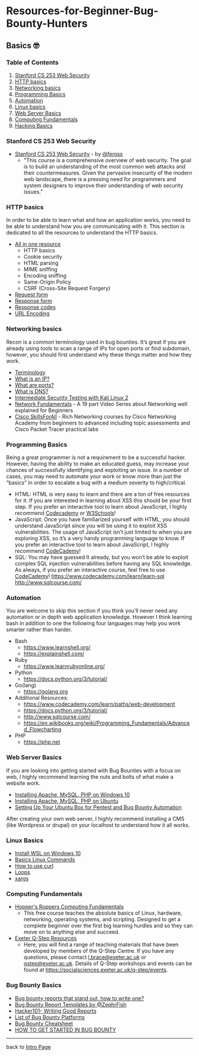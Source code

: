 # Resources-for-Beginner-Bug-Bounty-Hunters

## Basics 🤓

### Table of Contents
1. [Stanford CS 253 Web Security](#Stanford-CS-253-Web-Security)
2. [HTTP basics](#HTTP-basics)
3. [Networking basics](#Networking-basics)
4. [Programming Basics](#Programming-Basics)
5. [Automation](#Automation)
6. [Linux basics](#Linux-Basics)
7. [Web Server Basics](#Web-Server-Basics)
8. [Computing Fundamentals](#Computing-Fundamentals)
9. [Hacking Basics](#Hacking-Basics)

### Stanford CS 253 Web Security
- [Stanford CS 253 Web Security](https://web.stanford.edu/class/cs253/) - by [@feross](https://twitter.com/feross)
   - "This course is a comprehensive overview of web security. The goal is to build an understanding of the most common web attacks and their countermeasures. Given the pervasive insecurity of the modern web landscape, there is a pressing need for programmers and system designers to improve their understanding of web security issues."

### HTTP basics
In order to be able to learn what and how an application works, you need to be able to understand how you are communicating with it. This section is dedicated to all the resources to understand the HTTP basics.
- [All in one resource](https://www.hacker101.com/sessions/web_in_depth)
	- HTTP basics
   - Cookie security
   - HTML parsing
   - MIME sniffing
   - Encoding sniffing
   - Same-Origin Policy
   - CSRF (Cross-Site Request Forgery)
- [Request form](https://www.tutorialspoint.com/http/http_requests.htm)
- [Response form](https://www.tutorialspoint.com/http/http_responses.htm)
- [Response codes](https://www.tutorialspoint.com/http/http_status_codes.htm)
- [URL Encoding](https://www.tutorialspoint.com/http/http_url_encoding.htm)


### Networking basics
Recon is a common terminology used in bug bounties. It’s great if you are already using tools to scan a range of IPs for open ports or find subdomain, however, you should first understand why these things matter and how they work.
- [Terminology](https://www.digitalocean.com/community/tutorials/an-introduction-to-networking-terminology-interfaces-and-protocols)
- [What is an IP?](https://commotionwireless.net/docs/cck/networking/learn-networking-basics/)
- [What are ports?](https://www.utilizewindows.com/list-of-common-network-port-numbers/)
- [What is DNS?](https://code.tutsplus.com/tutorials/an-introduction-to-learning-and-using-dns-records--cms-24704)
- [Intermediate Security Testing with Kali Linux 2](http://www.penguintutor.com/linux/basic-network-reference)
- [Network Fundamentals](https://www.youtube.com/playlist?list=PLDQaRcbiSnqF5U8ffMgZzS7fq1rHUI3Q8) - A 19 part Video Series about Networking well explained for Beginners
- [Cisco SkillsForAll](https://skillsforall.com/) - Rich Networking courses by Cisco Networking Academy from beginners to advanced including topic assessments and Cisco Packet Tracer practical labs

### Programming Basics
Being a great programmer is not a requirement to be a successful hacker. However, having the ability to make an educated guess, may increase your chances of successfully identifying and exploiting an issue. In a number of cases, you may need to automate your work or know more than just the “basics” in order to escalate a bug with a medium severity to high/critical.
- HTML: HTML is very easy to learn and there are a ton of free resources for it. If you are interested in learning about XSS this should be your first step. If you prefer an interactive tool to learn about JavaScript, I highly recommend [Codecademy](http://ssqt.co/mQfH8zl) or [W3Schools](https://www.w3schools.com/html/)!
- JavaScript: Once you have familiarized yourself with HTML, you should understand JavaScript since you will be using it to exploit XSS vulnerabilities. The usage of JavaScript isn’t just limited to when you are exploring XSS, so it’s a very handy programming language to know.
If you prefer an interactive tool to learn about JavaScript, I highly recommend [CodeCademy](http://ssqt.co/mQfH8zl)!
- SQL: You may have guessed It already, but you won’t be able to exploit complex SQL injection vulnerabilities before having any SQL knowledge.
As always, if you prefer an interactive course, feel free to use [CodeCademy](http://ssqt.co/mQfH8zl)!
https://www.codecademy.com/learn/learn-sql
http://www.sqlcourse.com/

### Automation
You are welcome to skip this section if you think you’ll never need any automation or in depth web application knowledge. However I think learning bash in addition to one the following four languages may help you work smarter rather than harder.
- Bash
   - https://www.learnshell.org/
   - https://explainshell.com/
- Ruby
   - https://www.learnrubyonline.org/
- Python
   - https://docs.python.org/3/tutorial/
- Go(lang)
   - https://golang.org
- Additional Resources:
   - https://www.codecademy.com/learn/paths/web-development
   - https://docs.python.org/3/tutorial/
   - http://www.sqlcourse.com/
   - https://en.wikibooks.org/wiki/Programming_Fundamentals/Advanced_Flowcharting
- PHP
  - https://php.net

### Web Server Basics
If you are looking into getting started with Bug Bounties with a focus on web, I highly recommend learning the nuts and bolts of what make a website work.

- [Installing Apache, MySQL, PHP on Windows 10](https://codebriefly.com/how-to-setup-apache-php-mysql-on-windows-10/)
- [Installing Apache, MySQL, PHP on Ubuntu](https://www.digitalocean.com/community/tutorials/how-to-install-linux-apache-mysql-php-lamp-stack-ubuntu-18-04)
- [Setting Up Your Ubuntu Box for Pentest and Bug Bounty Automation](https://www.youtube.com/watch?v=YhUiAH5SIqk)

After creating your own web server, I highly recommend installing a CMS (like Wordpress or drupal) on your localhost to understand how it all works.

### Linux Basics
- [Install WSL on Windows 10](https://ubuntu.com/wsl)
- [Basics Linux Commands](https://www.hostinger.com/tutorials/linux-commands)
- [How to use curl](https://flaviocopes.com/http-curl/)
- [Loops](https://tldp.org/HOWTO/Bash-Prog-Intro-HOWTO-7.html)
- [xargs](https://www.cyberciti.biz/faq/linux-unix-bsd-xargs-construct-argument-lists-utility/)

### Computing Fundamentals
- [Hopper's Roppers Computing Fundamentals](https://www.hoppersroppers.org/course.html)
	- This free course teaches the absolute basics of Linux, hardware, networking, operating systems, and scripting. Designed to get  a complete beginner over the first big learning hurdles and so they can move on to anything else and succeed.
- [Exeter Q-Step Resources](https://exeter-qstep-resources.github.io/)
   - Here, you will find a range of teaching materials that have been developed by members of the Q-Step Centre. If you have any questions, please contact l.brace@exeter.ac.uk or qstep@exeter.ac.uk. Details of Q-Step workshops and events can be found at https://socialsciences.exeter.ac.uk/q-step/events.

### Bug Bounty Basics
- [Bug bounty reports that stand out, how to write one?](https://thehackerish.com/bug-bounty-reports-that-stand-out-how-to-write-one/)
- [Bug Bounty Report Templates by @ZephrFish](https://github.com/ZephrFish/BugBountyTemplates/blob/master/Blank.md)
- [Hacker101- Writing Good Reports](https://www.youtube.com/watch?v=z60CFFFyZWE)
- [List of Bug Bounty Platforms](https://github.com/EdOverflow/bugbounty-cheatsheet/blob/master/cheatsheets/bugbountyplatforms.md)
- [Bug Bounty Cheatsheet](https://m0chan.github.io/2019/12/17/Bug-Bounty-Cheetsheet.html)
- [HOW TO GET STARTED IN BUG BOUNTY](https://www.youtube.com/watch?v=CU9Iafc-Igs)

---
back to [Intro Page](/README.md)
